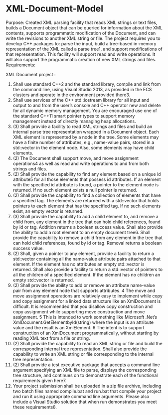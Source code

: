 # XML-Document-Model
Purpose:
Created XML parsing facility that reads XML strings or text files, builds a Document object that can be queried for information about the XML contents, supports programmatic modification of the Document, and can write the revisions to another XML string or file. The project requires you to develop C++ packages to: parse the input, build a tree-based in-memory representation of the XML called a parse tree1, and support modifications of that representation. This facility will support read and write operations. It will also support the programmatic creation of new XML strings and files.
Requirements:

XML Document project :

1. Shall use standard C++2 and the standard library, compile and link from the command line, using Visual Studio 2013, as provided in the ECS clusters and operate in the environment provided there3.
2. Shall use services of the C++ std::iostream library for all input and output to and from the user’s console and C++ operator new and delete for all dynamic memory management. You are encouraged use one of the standard C++11 smart pointer types to support memory management instead of directly managing heap allocations.
3. (3) Shall provide a facility to read XML strings and files and build an internal parse tree representation wrapped in a Document object. Each XML element is represented by a node in the tree. Some elements may have a finite number of attributes, e.g., name-value pairs, stored in a std::vector in the element node. Also, some elements may have child elements.
4. (2) The Document shall support move, and move assignment operations4 as well as read and write operations to and from both strings and files.
5. (2) Shall provide the capability to find any element based on a unique id attribute5 for all those elements that possess id attributes. If an element with the specified id attribute is found, a pointer to the element node is returned. If no such element exists a null pointer is returned.
6. (2) Shall provide the capability to find a collection of elements that have a specified tag. The elements are returned with a std::vector that holds pointers to each element that has the specified tag. If no such elements exist, an empty vector is returned.
7. (3) Shall provide the capability to add a child element to, and remove a child from, any element in the tree that can hold child references, found by id or tag. Addition returns a boolean success value. Shall also provide the ability to add a root element to an empty document tree6. Shall provide the capability to remove a child from any element in the tree that can hold child references, found by id or tag. Removal returns a boolean success value.
8. (2) Shall, given a pointer to any element, provide a facility to return a std::vector containing all the name-value attribute pairs attached to that element. If the element has no attributes an empty std::vector is returned. Shall also provide a facility to return a std::vector of pointers to all the children of a specified element. If the element has no children an empty std::vector is returned.
9. (2) Shall provide the ability to add or remove an attribute name-value pair from any element node that supports attributes.
4 The move and move assignment operations are relatively easy to implement while copy and copy assignment for a linked data structure like an XmlDocument is difficult. It is recommended that you disallow copy construction and copy assignment while supporting move construction and move assignment.
5 This is intended to work something like Microsoft .Net’s XmlDocument.GetElementbyId(string) where the input is an attribute value and the result is an XmlElement.
6 The intent is to support construction of an XmlDocument programmatically, without starting by reading XML text from a file or string.
10. (2) Shall provide the capability to read an XML string or file and build the corresponding internal tree representation. Shall also provide the capability to write an XML string or file corresponding to the internal tree representation.
11. (2) Shall provide a test executive package that accepts a command line argument specifying an XML file to parse, displays the corresponding tree structure, and continues on to demonstrate each of the functional requirements given here7.
12. Your project submission shall be uploaded in a zip file archive, including two batch files named compile.bat and run.bat that compile your project and run it using appropriate command line arguments. Please also include a Visual Studio solution that when run demonstrates you meet these requirements8.
